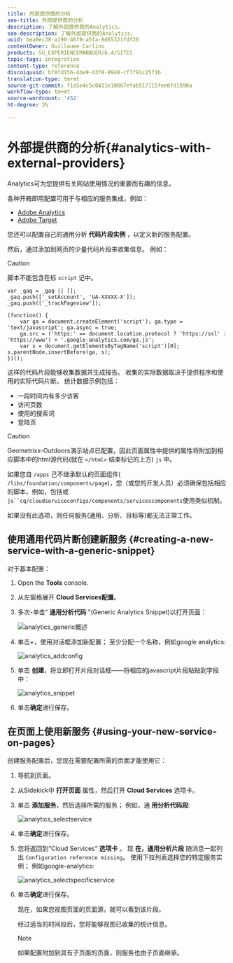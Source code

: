 ```yaml
---
title: 外部提供商的分析
seo-title: 外部提供商的分析
description: 了解外部提供商的Analytics。
seo-description: 了解外部提供商的Analytics。
uuid: bea8ec38-a190-46f9-a5fa-8d65321fdf20
contentOwner: Guillaume Carlino
products: SG_EXPERIENCEMANAGER/6.4/SITES
topic-tags: integration
content-type: reference
discoiquuid: bf8fd156-4be9-43f8-8948-cf7f91c25f1b
translation-type: tm+mt
source-git-commit: f1a5e4c5c8411e10887efab517115fee0fd1890a
workflow-type: tm+mt
source-wordcount: '452'
ht-degree: 3%

---
```



# 外部提供商的分析{#analytics-with-external-providers}

Analytics可为您提供有关网站使用情况的重要而有趣的信息。

各种开箱即用配置可用于与相应的服务集成，例如：

* [Adobe Analytics](/help/sites-administering/adobeanalytics.md)
* [Adobe Target](/help/sites-administering/target.md)

您还可以配置自己的通用分析 **代码片段实例** ，以定义新的服务配置。

然后，通过添加到网页的少量代码片段来收集信息。 例如：

>[!CAUTION]
>
>脚本不能包含在标 `script` 记中。

```
var _gaq = _gaq || [];
_gaq.push(['_setAccount', 'UA-XXXXX-X']);
_gaq.push(['_trackPageview']);

(function() {
    var ga = document.createElement('script'); ga.type = 'text/javascript'; ga.async = true;
    ga.src = ('https:' == document.location.protocol ? 'https://ssl' : 'https://www') + '.google-analytics.com/ga.js';
    var s = document.getElementsByTagName('script')[0]; s.parentNode.insertBefore(ga, s);
})();
```

这样的代码片段能够收集数据并生成报告。 收集的实际数据取决于提供程序和使用的实际代码片断。 统计数据示例包括：

* 一段时间内有多少访客
* 访问页数
* 使用的搜索词
* 登陆页

>[!CAUTION]
>
>Geometrixx-Outdoors演示站点已配置，因此页面属性中提供的属性将附加到相应脚本中的html源代码(就在 `</html>` 结束标记的上方) `js` 中。
>
>
>如果您自 `/apps` 己不继承默认的页面组件( `/libs/foundation/components/page`)，您（或您的开发人员）必须确保包括相应的脚本，例如，包括或 `js``cq/cloudserviceconfigs/components/servicescomponents`使用类似机制。
>
>
>如果没有此选项，则任何服务(通用、分析、目标等)都无法正常工作。

## 使用通用代码片断创建新服务 {#creating-a-new-service-with-a-generic-snippet}

对于基本配置：

1. Open the **Tools** console.

1. 从左窗格展开 **Cloud Services配置**。

1. 多次-单击“ **通用分析代码** ”(Generic Analytics Snippet)以打开页面：

   ![analytics_generic概述](assets/analytics_genericoverview.png)

1. 单击+，使用对话框添加新配置； 至少分配一个名称，例如google analytics:

   ![analytics_addconfig](assets/analytics_addconfig.png)

1. 单击 **创建**，将立即打开片段对话框——将相应的javascript片段粘贴到字段中：

   ![analytics_snippet](assets/analytics_snippet.png)

1. 单击&#x200B;**确定**&#x200B;进行保存。

## 在页面上使用新服务 {#using-your-new-service-on-pages}

创建服务配置后，您现在需要配置所需的页面才能使用它：

1. 导航到页面。

1. 从Sidekick中 **打开页面** 属性，然后打开 **Cloud Services** 选项卡。

1. 单击 **添加服务**，然后选择所需的服务； 例如，通 **用分析代码段**:

   ![analytics_selectservice](assets/analytics_selectservice.png)

1. 单击&#x200B;**确定**&#x200B;进行保存。

1. 您将返回到“Cloud Services” **选项卡** 。 现 **在，通用分析片段** 随消息一起列出 `Configuration reference missing`。 使用下拉列表选择您的特定服务实例； 例如google-analytics:

   ![analytics_selectspecificservice](assets/analytics_selectspecificservice.png)

1. 单击&#x200B;**确定**&#x200B;进行保存。

   现在，如果您视图页面的页面源，就可以看到该片段。

   经过适当的时间段后，您将能够视图已收集的统计信息。

   >[!NOTE]
   >
   >如果配置附加到具有子页面的页面，则服务也由子页面继承。

